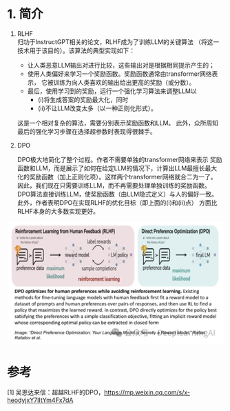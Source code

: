 # 1. 简介

1. RLHF   
   归功于InstructGPT相关的论文，RLHF成为了训练LLM的关键算法
   （将这一技术用于该目的）。该算法的典型实现如下：
   - 让人类恶意LLM输出对进行比较，这些输出对是根据相同提示产生的；
   - 使用人类偏好来学习一个奖励函数。奖励函数通常由transformer网络表示，
     它被训练为向人类喜欢的输出给出更高的奖励（或分数）。
   - 最后，使用学习到的奖励，运行一个强化学习算法来调整LLM以
     - (i)将生成答案的奖励最大化，同时
     - (ii)不让LLM改变太多（以一种正则化形式）。

   这是一个相对复杂的算法，需要分别表示奖励函数和LLM。
   此外，众所周知最后的强化学习步骤在选择超参数时表现得很棘手。

2. DPO

   DPO极大地简化了整个过程。作者不需要单独的transformer网络来表示
   奖励函数和LLM，而是展示了如何在给定LLM的情况下，计算出LLM最擅长最大
   化的奖励函数（加上正则化项）。这样两个transformer网络就合二为一了。
   因此，我们现在只需要训练LLM，而不再需要处理单独训练的奖励函数。
   DPO算法直接训练LLM，使奖励函数（由LLM隐式定义）与人的偏好一致。
   此外，作者表明DPO在实现RLHF的优化目标（即上面的(i)和(ii)点）
   方面比RLHF本身的大多数实现更好。

![](.01_DPO_images/RLHF_vs_DPO.png)

# 参考

[1] 吴恩达来信：超越RLHF的DPO，https://mp.weixin.qq.com/s/x-heodyjxY7IItYm4Fx7dA